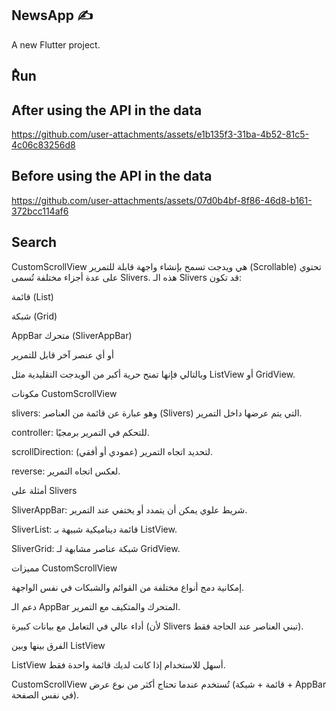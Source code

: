 ## NewsApp ✍️

A new Flutter project.

## ٌRun 
 
 ## After using the API in the data

https://github.com/user-attachments/assets/e1b135f3-31ba-4b52-81c5-4c06c83256d8


## Before using the API in the data
https://github.com/user-attachments/assets/07d0b4bf-8f86-46d8-b161-372bcc114af6


## Search

CustomScrollView هي ويدجت تسمح بإنشاء واجهة قابلة للتمرير (Scrollable) تحتوي على عدة أجزاء مختلفة تُسمى Slivers. هذه الـ Slivers قد تكون:

قائمة (List)

شبكة (Grid)

AppBar متحرك (SliverAppBar)

أو أي عنصر آخر قابل للتمرير

وبالتالي فإنها تمنح حرية أكبر من الويدجت التقليدية مثل ListView أو GridView.

مكونات CustomScrollView

slivers:
وهو عبارة عن قائمة من العناصر (Slivers) التي يتم عرضها داخل التمرير.

controller:
للتحكم في التمرير برمجيًا.

scrollDirection:
لتحديد اتجاه التمرير (عمودي أو أفقي).

reverse:
لعكس اتجاه التمرير.

أمثلة على Slivers

SliverAppBar: شريط علوي يمكن أن يتمدد أو يختفي عند التمرير.

SliverList: قائمة ديناميكية شبيهة بـ ListView.

SliverGrid: شبكة عناصر مشابهة لـ GridView.

مميزات CustomScrollView

إمكانية دمج أنواع مختلفة من القوائم والشبكات في نفس الواجهة.

دعم الـ AppBar المتحرك والمتكيف مع التمرير.

أداء عالي في التعامل مع بيانات كبيرة (لأن Slivers تبني العناصر عند الحاجة فقط).

الفرق بينها وبين ListView

ListView أسهل للاستخدام إذا كانت لديك قائمة واحدة فقط.

CustomScrollView تُستخدم عندما تحتاج أكثر من نوع عرض (قائمة + شبكة + AppBar في نفس الصفحة).
